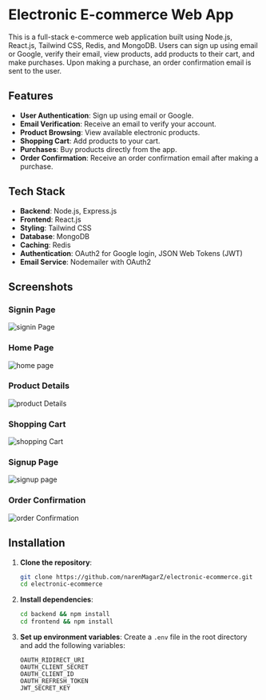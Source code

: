 # Electronic E-commerce Web App

This is a full-stack e-commerce web application built using Node.js, React.js, Tailwind CSS, Redis, and MongoDB. Users can sign up using email or Google, verify their email, view products, add products to their cart, and make purchases. Upon making a purchase, an order confirmation email is sent to the user.

## Features

- **User Authentication**: Sign up using email or Google.
- **Email Verification**: Receive an email to verify your account.
- **Product Browsing**: View available electronic products.
- **Shopping Cart**: Add products to your cart.
- **Purchases**: Buy products directly from the app.
- **Order Confirmation**: Receive an order confirmation email after making a purchase.

## Tech Stack

- **Backend**: Node.js, Express.js
- **Frontend**: React.js
- **Styling**: Tailwind CSS
- **Database**: MongoDB
- **Caching**: Redis
- **Authentication**: OAuth2 for Google login, JSON Web Tokens (JWT)
- **Email Service**: Nodemailer with OAuth2

## Screenshots

### Signin Page
![signin Page](/public/screenshots/s2.png)

### Home Page
![home page](/public/screenshots/s3.png)

### Product Details
![product Details](/public/screenshots/s5.png)

### Shopping Cart
![shopping Cart](/public/screenshots/s4.png)

### Signup Page
![signup page](/public/screenshots/s1.png)

### Order Confirmation
![order Confirmation](/public/screenshots/s6.png)

## Installation

1. **Clone the repository**:
    ```sh
    git clone https://github.com/narenMagarZ/electronic-ecommerce.git
    cd electronic-ecommerce
    ```

2. **Install dependencies**:
    ```sh
    cd backend && npm install
    cd frontend && npm install
    ```

3. **Set up environment variables**:
    Create a `.env` file in the root directory and add the following variables:
    ```env
    OAUTH_RIDIRECT_URI
    OAUTH_CLIENT_SECRET
    OAUTH_CLIENT_ID
    OAUTH_REFRESH_TOKEN
    JWT_SECRET_KEY
    ```


